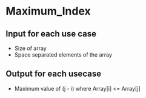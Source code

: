 # Maximum_Index

Input for each use case
-----------------------
- Size of array
- Space separated elements of the array

Output for each usecase
-----------------------
- Maximum value of (j - i) where Array[i] <= Array[j]
